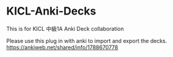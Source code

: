 # KICL-Anki-Decks

This is for KICL 中級1A Anki Deck collaboration

Please use this plug in with anki to import and export the decks. 
https://ankiweb.net/shared/info/1788670778
